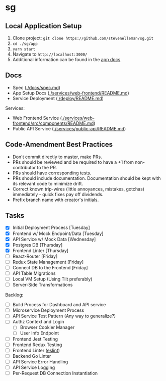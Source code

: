 # sg

## Local Application Setup 
1. Clone project: `git clone https://github.com/stevenelleman/sg.git`
2. `cd ./sg/app`
3. `yarn start`
4. Navigate to `http://localhost:3000/`
5. Additional information can be found in the [app docs](./services/web-frontend/README.md)

## Docs
- Spec ([./docs/spec.md](./docs/spec.md))
- App Setup Docs ([./services/web-frontend/README.md](./services/web-frontend/README.md))
- Service Deployment ([./deploy/README.md](./deploy/README.md))

Services: 
- Web Frontend Service ([./services/web-frontend/src/components/README.md](./services/web-frontend/src/components/README.md))
- Public API Service ([./services/public-api/README.md](./services/public-api/README.md))

## Code-Amendment Best Practices 
- Don't commit directly to master, make PRs. 
- PRs should be reviewed and be required to have a +1 from non-contributor to the PR.
- PRs should have corresponding tests. 
- PRs should include documentation. Documentation should be kept with its relevant code to minimize drift.
- Correct known trip-wires (little annoyances, mistakes, gotchas) immediately - quick fixes pay off dividends.
- Prefix branch name with creator's initials.

## Tasks 
- [x] Initial Deployment Process [Tuesday]
- [x] Frontend w/ Mock Endpoint/Data [Tuesday]
- [x] API Service w/ Mock Data [Wednesday]
- [x] Postgres DB [Thursday]
- [x] Frontend Linter [Thursday]
- [ ] React-Router [Friday]
- [ ] Redux State Management [Friday]
- [ ] Connect DB to the Frontend [Friday]
- [ ] API Table Migrations 
- [ ] Local VM Setup (Using Tilt preferably)
- [ ] Server-Side Transformations

Backlog:
- [ ] Build Process for Dashboard and API service
- [ ] Microservice Deployment Process
- [ ] API Service Test Pattern (Any way to generalize?)
- [ ] Authz Context and Login
    - [ ] Browser Cookier Manager 
    - [ ] User Info Endpoint
- [ ] Frontend Jest Testing 
- [ ] Frontend Redux Testing
- [ ] Frontend Linter ([eslint](https://www.npmjs.com/package/eslint-config-airbnb))
- [ ] Backend Go Linter
- [ ] API Service Error Handling 
- [ ] API Service Logging
- [ ] Per-Request DB Connection Instantiation
